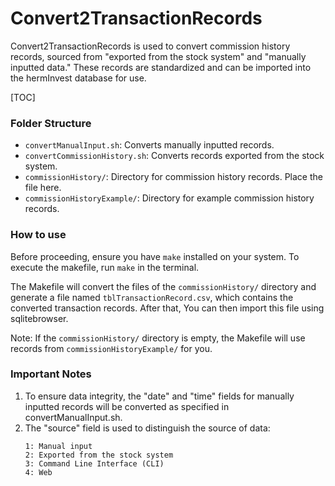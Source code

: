 Convert2TransactionRecords
===

Convert2TransactionRecords is used to convert commission history records, sourced from "exported from the stock system" and "manually inputted data." These records are standardized and can be imported into the hermInvest database for use.

[TOC]

### Folder Structure
* `convertManualInput.sh`: Converts manually inputted records.
* `convertCommissionHistory.sh`: Converts records exported from the stock system.
* `commissionHistory/`: Directory for commission history records. Place the file here.
* `commissionHistoryExample/`: Directory for example commission history records.

### How to use

Before proceeding, ensure you have `make` installed on your system. To execute the makefile, run `make` in the terminal.

The Makefile will convert the files of the `commissionHistory/` directory and generate a file named `tblTransactionRecord.csv`, which contains the converted transaction records. After that, You can then import this file using sqlitebrowser.

Note: If the `commissionHistory/` directory is empty, the Makefile will use records from `commissionHistoryExample/` for you.

### Important Notes
1. To ensure data integrity, the "date" and "time" fields for manually inputted records will be converted as specified in convertManualInput.sh.
2. The "source" field is used to distinguish the source of data:
    ```
    1: Manual input
    2: Exported from the stock system
    3: Command Line Interface (CLI)
    4: Web
    ```
